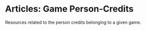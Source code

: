 # <a name="game_person_credits_intro"></a>Articles: Game Person-Credits

Resources related to the person credits belonging to a given game.
